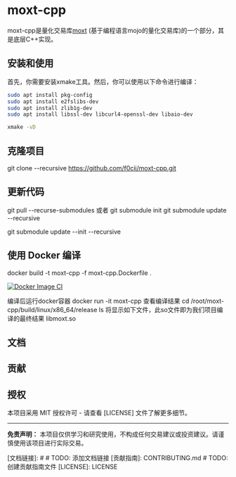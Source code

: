 # moxt-cpp

moxt-cpp是量化交易库[moxt](https://github.com/f0cii/moxt) (基于编程语言mojo的量化交易库)的一个部分，其是底层C++实现。

## 安装和使用

首先，你需要安装xmake工具。然后，你可以使用以下命令进行编译：

```bash
sudo apt install pkg-config
sudo apt install e2fslibs-dev
sudo apt install zlib1g-dev
sudo apt install libssl-dev libcurl4-openssl-dev libaio-dev

xmake -vD
```

## 克隆项目
git clone --recursive https://github.com/f0cii/moxt-cpp.git

## 更新代码
git pull --recurse-submodules
或者
git submodule init
git submodule update --recursive

git submodule update --init --recursive

## 使用 Docker 编译
docker build -t moxt-cpp -f moxt-cpp.Dockerfile .

[![Docker Image CI](https://github.com/f0cii/moxt-cpp/actions/workflows/docker-image.yml/badge.svg)](https://github.com/f0cii/moxt-cpp/actions/workflows/docker-image.yml)

编译后运行docker容器
docker run -it moxt-cpp
查看编译结果
cd /root/moxt-cpp/build/linux/x86_64/release
ls
将显示如下文件，此so文件即为我们项目编译的最终结果
libmoxt.so

## 文档


## 贡献


## 授权

本项目采用 MIT 授权许可 - 请查看 [LICENSE] 文件了解更多细节。

---

**免责声明：** 本项目仅供学习和研究使用，不构成任何交易建议或投资建议。请谨慎使用该项目进行实际交易。

[文档链接]: #  # TODO: 添加文档链接
[贡献指南]: CONTRIBUTING.md # TODO: 创建贡献指南文件
[LICENSE]: LICENSE
